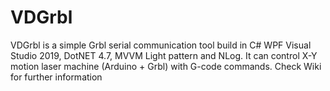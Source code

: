 # VDGrbl
VDGrbl is a simple Grbl serial communication tool build in C# WPF Visual Studio 2019, DotNET 4.7, MVVM Light pattern and NLog.
It can control X-Y motion laser machine (Arduino + Grbl) with G-code commands.
Check Wiki for further information
